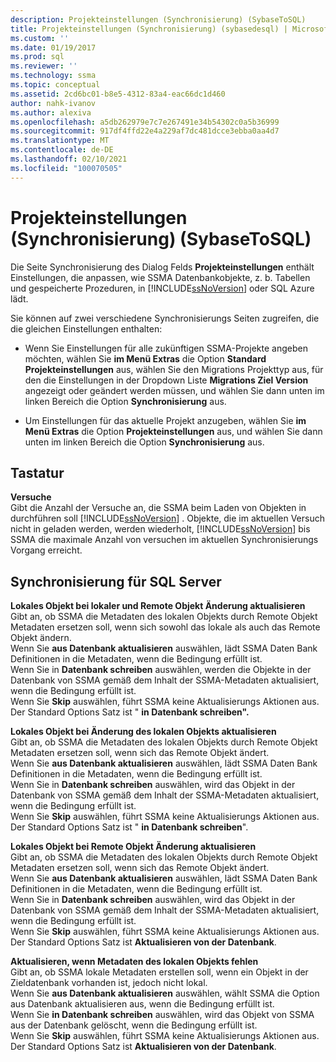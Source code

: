 ```yaml
---
description: Projekteinstellungen (Synchronisierung) (SybaseToSQL)
title: Projekteinstellungen (Synchronisierung) (sybasedesql) | Microsoft-Dokumentation
ms.custom: ''
ms.date: 01/19/2017
ms.prod: sql
ms.reviewer: ''
ms.technology: ssma
ms.topic: conceptual
ms.assetid: 2cd6bc01-b8e5-4312-83a4-eac66dc1d460
author: nahk-ivanov
ms.author: alexiva
ms.openlocfilehash: a5db262979e7c7e267491e34b54302c0a5b36999
ms.sourcegitcommit: 917df4ffd22e4a229af7dc481dcce3ebba0aa4d7
ms.translationtype: MT
ms.contentlocale: de-DE
ms.lasthandoff: 02/10/2021
ms.locfileid: "100070505"
---
```

# <a name="project-settings-synchronization-sybasetosql"></a>Projekteinstellungen (Synchronisierung) (SybaseToSQL)
Die Seite Synchronisierung des Dialog Felds **Projekteinstellungen** enthält Einstellungen, die anpassen, wie SSMA Datenbankobjekte, z. b. Tabellen und gespeicherte Prozeduren, in [!INCLUDE[ssNoVersion](../../includes/ssnoversion-md.md)] oder SQL Azure lädt.  
  
Sie können auf zwei verschiedene Synchronisierungs Seiten zugreifen, die die gleichen Einstellungen enthalten:  
  
-   Wenn Sie Einstellungen für alle zukünftigen SSMA-Projekte angeben möchten, wählen Sie **im Menü Extras** die Option **Standard Projekteinstellungen** aus, wählen Sie den Migrations Projekttyp aus, für den die Einstellungen in der Dropdown Liste **Migrations Ziel Version** angezeigt oder geändert werden müssen, und wählen Sie dann unten im linken Bereich die Option **Synchronisierung** aus.  
  
-   Um Einstellungen für das aktuelle Projekt anzugeben, wählen Sie **im Menü Extras** die Option **Projekteinstellungen** aus, und wählen Sie dann unten im linken Bereich die Option **Synchronisierung** aus.  
  
## <a name="options"></a>Tastatur  
**Versuche**  
Gibt die Anzahl der Versuche an, die SSMA beim Laden von Objekten in durchführen soll [!INCLUDE[ssNoVersion](../../includes/ssnoversion-md.md)] . Objekte, die im aktuellen Versuch nicht in geladen werden, werden wiederholt, [!INCLUDE[ssNoVersion](../../includes/ssnoversion-md.md)] bis SSMA die maximale Anzahl von versuchen im aktuellen Synchronisierungs Vorgang erreicht.  
  
## <a name="synchronization-for-sql-server"></a>Synchronisierung für SQL Server  
**Lokales Objekt bei lokaler und Remote Objekt Änderung aktualisieren**  
Gibt an, ob SSMA die Metadaten des lokalen Objekts durch Remote Objekt Metadaten ersetzen soll, wenn sich sowohl das lokale als auch das Remote Objekt ändern.  
Wenn Sie **aus Datenbank aktualisieren** auswählen, lädt SSMA Daten Bank Definitionen in die Metadaten, wenn die Bedingung erfüllt ist.  
Wenn Sie in **Datenbank schreiben** auswählen, werden die Objekte in der Datenbank von SSMA gemäß dem Inhalt der SSMA-Metadaten aktualisiert, wenn die Bedingung erfüllt ist.  
Wenn Sie **Skip** auswählen, führt SSMA keine Aktualisierungs Aktionen aus.   
Der Standard Options Satz ist " **in Datenbank schreiben".**  
  
**Lokales Objekt bei Änderung des lokalen Objekts aktualisieren**  
Gibt an, ob SSMA die Metadaten des lokalen Objekts durch Remote Objekt Metadaten ersetzen soll, wenn sich das Remote Objekt ändert.  
Wenn Sie **aus Datenbank aktualisieren** auswählen, lädt SSMA Daten Bank Definitionen in die Metadaten, wenn die Bedingung erfüllt ist.  
Wenn Sie in **Datenbank schreiben** auswählen, wird das Objekt in der Datenbank von SSMA gemäß dem Inhalt der SSMA-Metadaten aktualisiert, wenn die Bedingung erfüllt ist.  
Wenn Sie **Skip** auswählen, führt SSMA keine Aktualisierungs Aktionen aus.   
Der Standard Options Satz ist " **in Datenbank schreiben**".  
  
**Lokales Objekt bei Remote Objekt Änderung aktualisieren**  
Gibt an, ob SSMA die Metadaten des lokalen Objekts durch Remote Objekt Metadaten ersetzen soll, wenn sich das Remote Objekt ändert.  
Wenn Sie **aus Datenbank aktualisieren** auswählen, lädt SSMA Daten Bank Definitionen in die Metadaten, wenn die Bedingung erfüllt ist.  
Wenn Sie in **Datenbank schreiben** auswählen, wird das Objekt in der Datenbank von SSMA gemäß dem Inhalt der SSMA-Metadaten aktualisiert, wenn die Bedingung erfüllt ist.  
Wenn Sie **Skip** auswählen, führt SSMA keine Aktualisierungs Aktionen aus.   
Der Standard Options Satz ist **Aktualisieren von der Datenbank**.  
  
**Aktualisieren, wenn Metadaten des lokalen Objekts fehlen**  
Gibt an, ob SSMA lokale Metadaten erstellen soll, wenn ein Objekt in der Zieldatenbank vorhanden ist, jedoch nicht lokal.  
Wenn Sie **aus Datenbank aktualisieren** auswählen, wählt SSMA die Option aus Datenbank aktualisieren aus, wenn die Bedingung erfüllt ist.  
Wenn Sie **in Datenbank schreiben** auswählen, wird das Objekt von SSMA aus der Datenbank gelöscht, wenn die Bedingung erfüllt ist.  
Wenn Sie **Skip** auswählen, führt SSMA keine Aktualisierungs Aktionen aus.   
Der Standard Options Satz ist **Aktualisieren von der Datenbank**.  
  
